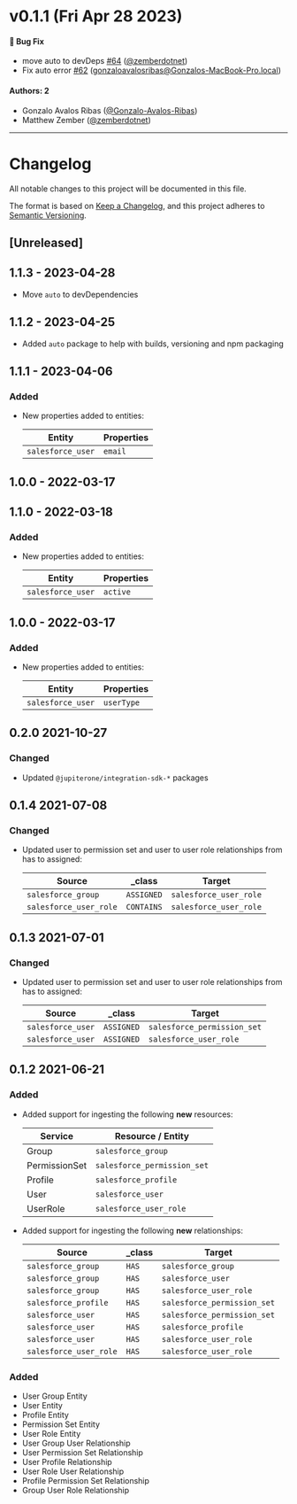 # v0.1.1 (Fri Apr 28 2023)

#### 🐛 Bug Fix

- move auto to devDeps [#64](https://github.com/JupiterOne/graph-salesforce/pull/64) ([@zemberdotnet](https://github.com/zemberdotnet))
- Fix auto error [#62](https://github.com/JupiterOne/graph-salesforce/pull/62) (gonzaloavalosribas@Gonzalos-MacBook-Pro.local)

#### Authors: 2

- Gonzalo Avalos Ribas ([@Gonzalo-Avalos-Ribas](https://github.com/Gonzalo-Avalos-Ribas))
- Matthew Zember ([@zemberdotnet](https://github.com/zemberdotnet))

---

# Changelog

All notable changes to this project will be documented in this file.

The format is based on [Keep a Changelog](https://keepachangelog.com/en/1.0.0/),
and this project adheres to
[Semantic Versioning](https://semver.org/spec/v2.0.0.html).

## [Unreleased]

## 1.1.3 - 2023-04-28

- Move `auto` to devDependencies

## 1.1.2 - 2023-04-25

- Added `auto` package to help with builds, versioning and npm packaging

## 1.1.1 - 2023-04-06

### Added

- New properties added to entities:

  | Entity            | Properties |
  | ----------------- | ---------- |
  | `salesforce_user` | `email`    |

## 1.0.0 - 2022-03-17

## 1.1.0 - 2022-03-18

### Added

- New properties added to entities:

  | Entity            | Properties |
  | ----------------- | ---------- |
  | `salesforce_user` | `active`   |

## 1.0.0 - 2022-03-17

### Added

- New properties added to entities:

  | Entity            | Properties |
  | ----------------- | ---------- |
  | `salesforce_user` | `userType` |

## 0.2.0 2021-10-27

### Changed

- Updated `@jupiterone/integration-sdk-*` packages

## 0.1.4 2021-07-08

### Changed

- Updated user to permission set and user to user role relationships from has to
  assigned:

  | Source                 | \_class    | Target                 |
  | ---------------------- | ---------- | ---------------------- |
  | `salesforce_group`     | `ASSIGNED` | `salesforce_user_role` |
  | `salesforce_user_role` | `CONTAINS` | `salesforce_user_role` |

## 0.1.3 2021-07-01

### Changed

- Updated user to permission set and user to user role relationships from has to
  assigned:

  | Source            | \_class    | Target                      |
  | ----------------- | ---------- | --------------------------- |
  | `salesforce_user` | `ASSIGNED` | `salesforce_permission_set` |
  | `salesforce_user` | `ASSIGNED` | `salesforce_user_role`      |

## 0.1.2 2021-06-21

### Added

- Added support for ingesting the following **new** resources:

  | Service       | Resource / Entity           |
  | ------------- | --------------------------- |
  | Group         | `salesforce_group`          |
  | PermissionSet | `salesforce_permission_set` |
  | Profile       | `salesforce_profile`        |
  | User          | `salesforce_user`           |
  | UserRole      | `salesforce_user_role`      |

* Added support for ingesting the following **new** relationships:

  | Source                 | \_class | Target                      |
  | ---------------------- | ------- | --------------------------- |
  | `salesforce_group`     | `HAS`   | `salesforce_group`          |
  | `salesforce_group`     | `HAS`   | `salesforce_user`           |
  | `salesforce_group`     | `HAS`   | `salesforce_user_role`      |
  | `salesforce_profile`   | `HAS`   | `salesforce_permission_set` |
  | `salesforce_user`      | `HAS`   | `salesforce_permission_set` |
  | `salesforce_user`      | `HAS`   | `salesforce_profile`        |
  | `salesforce_user`      | `HAS`   | `salesforce_user_role`      |
  | `salesforce_user_role` | `HAS`   | `salesforce_user_role`      |

### Added

- User Group Entity
- User Entity
- Profile Entity
- Permission Set Entity
- User Role Entity
- User Group User Relationship
- User Permission Set Relationship
- User Profile Relationship
- User Role User Relationship
- Profile Permission Set Relationship
- Group User Role Relationship
